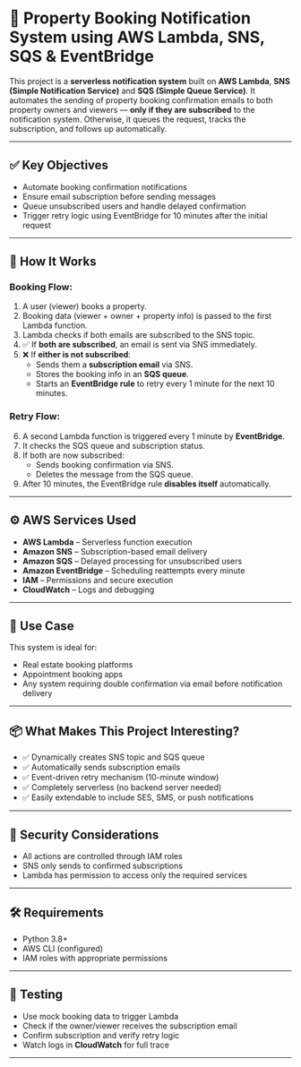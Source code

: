 # 🏡 Property Booking Notification System using AWS Lambda, SNS, SQS & EventBridge

This project is a **serverless notification system** built on **AWS Lambda**, **SNS (Simple Notification Service)** and **SQS (Simple Queue Service)**. 
It automates the sending of property booking confirmation emails to both property owners and viewers — **only if they are subscribed** to the notification system. 
Otherwise, it queues the request, tracks the subscription, and follows up automatically.

---

## ✅ Key Objectives

- Automate booking confirmation notifications
- Ensure email subscription before sending messages
- Queue unsubscribed users and handle delayed confirmation
- Trigger retry logic using EventBridge for 10 minutes after the initial request

---

## 🧠 How It Works

### Booking Flow:
1. A user (viewer) books a property.
2. Booking data (viewer + owner + property info) is passed to the first Lambda function.
3. Lambda checks if both emails are subscribed to the SNS topic.
4. ✅ If **both are subscribed**, an email is sent via SNS immediately.
5. ❌ If **either is not subscribed**:
   - Sends them a **subscription email** via SNS.
   - Stores the booking info in an **SQS queue**.
   - Starts an **EventBridge rule** to retry every 1 minute for the next 10 minutes.

### Retry Flow:
6. A second Lambda function is triggered every 1 minute by **EventBridge**.
7. It checks the SQS queue and subscription status.
8. If both are now subscribed:
   - Sends booking confirmation via SNS.
   - Deletes the message from the SQS queue.
9. After 10 minutes, the EventBridge rule **disables itself** automatically.


---

## ⚙️ AWS Services Used

- **AWS Lambda** – Serverless function execution
- **Amazon SNS** – Subscription-based email delivery
- **Amazon SQS** – Delayed processing for unsubscribed users
- **Amazon EventBridge** – Scheduling reattempts every minute
- **IAM** – Permissions and secure execution
- **CloudWatch** – Logs and debugging


---

## 🎯 Use Case

This system is ideal for:

- Real estate booking platforms
- Appointment booking apps
- Any system requiring double confirmation via email before notification delivery

---

## 📦 What Makes This Project Interesting?

- ✅ Dynamically creates SNS topic and SQS queue
- ✅ Automatically sends subscription emails
- ✅ Event-driven retry mechanism (10-minute window)
- ✅ Completely serverless (no backend server needed)
- ✅ Easily extendable to include SES, SMS, or push notifications

---

## 🔐 Security Considerations

- All actions are controlled through IAM roles
- SNS only sends to confirmed subscriptions
- Lambda has permission to access only the required services

---

## 🛠️ Requirements

- Python 3.8+
- AWS CLI (configured)
- IAM roles with appropriate permissions

---

## 🧪 Testing

- Use mock booking data to trigger Lambda
- Check if the owner/viewer receives the subscription email
- Confirm subscription and verify retry logic
- Watch logs in **CloudWatch** for full trace

---
